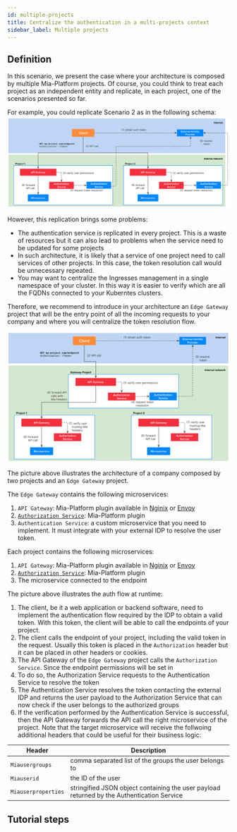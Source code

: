 ```yaml
---
id: multiple-projects 
title: Centralize the authentication in a multi-projects context
sidebar_label: Multiple projects
---
```


## Definition
In this scenario, we present the case where your architecture is composed by multiple Mia-Platform projects. Of course, you could think to treat each project as an independent entity and replicate, in each project, one of the scenarios presented so far.

For example, you could replicate Scenario 2 as in the following schema:
![Scenario4](./img/auth-scenario4.png)

However, this replication brings some problems:
- The authentication service is replicated in every project. This is a waste of resources but it can also lead to problems when the service need to be updated for some projects
- In such architecture, it is likely that a service of one project need to call services of other projects. In this case, the token resolution call would be unnecessary repeated.  
- You may want to centralize the Ingresses management in a single namespace of your cluster. In this way it is easier to verify which are all the FQDNs connected to your Kuberntes clusters.

Therefore, we recommend to introduce in your architecture an `Edge Gateway` project that will be the entry point of all the incoming requests to your company and where you will centralize the token resolution flow.

![Scenario4a](./img/auth-scenario4a.png)

The picture above illustrates the architecture of a company composed by two projects and an `Edge Gateway` project.

The `Edge Gateway` contains the following microservices:
1. `API Gateway`: Mia-Platform plugin available in [Nginix](/runtime_suite/api-gateway/10_overview.md) or [Envoy](/runtime_suite/envoy-api-gateway/overview.md)
2. [`Authorization Service`](/runtime_suite/authorization-service/10_overview.md): Mia-Platform plugin
3. `Authentication Service`: a custom microservice that you need to implement. It must integrate with your external IDP to resolve the user token.

Each project contains the following microservices:
1. `API Gateway`: Mia-Platform plugin available in [Nginix](/runtime_suite/api-gateway/10_overview.md) or [Envoy](/runtime_suite/envoy-api-gateway/overview.md)
2. [`Authorization Service`](/runtime_suite/authorization-service/10_overview.md): Mia-Platform plugin
3. The microservice connected to the endpoint

The picture above illustrates the auth flow at runtime:
1. The client, be it a web application or backend software, need to implement the authentication flow required by the IDP to obtain a valid token. With this token, the client will be able to call the endpoints of your project.
2. The client calls the endpoint of your project, including the valid token in the request. Usually this token is placed in the `Authorization` header but it can be placed in other headers or cookies.
3. The API Gateway of the `Edge Gateway` project calls the `Authorization Service`. Since the endpoint permissions will be set in 
4. To do so, the Authorization Service requests to the Authentication Service to resolve the token
5. The Authentication Service resolves the token contacting the external IDP and returns the user payload to the Authorization Service that can now check if the user belongs to the authorized groups 
6. If the verification performed by the Authentication Service is successful, then the API Gateway forwards the API call the right microservice of the project. Note that the target microservice will receive the follwoing additional headers that could be useful for their business logic:
  
  | Header              | Description                                                                                |
  | --------------------| ------------------------------------------------------------------------------------------ |
  | `Miausergroups`     | comma separated list of the groups the user belongs to                                     |
  | `Miauserid`         | the ID of the user                                                                         |
  | `Miauserproperties` | stringified JSON object containing the user payload returned by the Authentication Service |

## Tutorial steps
